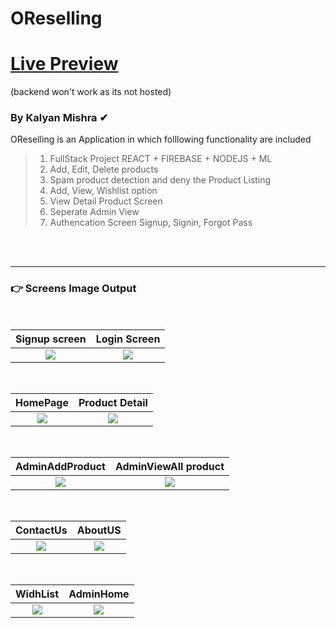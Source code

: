 # OReselling

<h1><a href="https://cmbookstoreback.deno.dev/"> Live Preview</a></h1>   (backend won't work as its not hosted)

### By Kalyan Mishra ✔

OReselling is an Application in which folllowing functionality are included<br>
> 1. FullStack Project REACT + FIREBASE + NODEJS + ML<br>
> 2. Add, Edit, Delete products<br>
> 3. Spam product detection and deny the Product Listing <br>
> 4. Add, View, Wishlist option <br>
> 5. View Detail Product Screen <br>
> 5. Seperate Admin View <br>
> 5. Authencation Screen Signup, Signin, Forgot Pass <br>


<br><br>
<hr style="color:blue;">
<h3>👉 Screens Image Output</h3><br>


Signup screen           |   Login Screen
:-------------------------:|:-------------------------:
![](https://github.com/thekalyan001/OReselling/blob/main/images/register.JPG)  |  ![](https://github.com/thekalyan001/OReselling/blob/main/images/login.JPG)

<br>


HomePage           |   Product Detail
:-------------------------:|:-------------------------:
![](https://github.com/thekalyan001/OReselling/blob/main/images/Homepage%20product.JPG)  |  ![](https://github.com/thekalyan001/OReselling/blob/main/images/productDetail.JPG)

<br>

AdminAddProduct           |   AdminViewAll product
:-------------------------:|:-------------------------:
![](https://github.com/thekalyan001/OReselling/blob/main/images/SELL%20add%20product.JPG)  |  ![](https://github.com/thekalyan001/OReselling/blob/main/images/SELL%20All%20product.JPG)

<br>

ContactUs           |   AboutUS
:-------------------------:|:-------------------------:
![](https://github.com/thekalyan001/OReselling/blob/main/images/contact%20us.JPG)  |  ![](https://github.com/thekalyan001/OReselling/blob/main/images/about%20us.JPG)

<br>

WidhList          |   AdminHome
:-------------------------:|:-------------------------:
![](https://github.com/thekalyan001/OReselling/blob/main/images/wish%20list.JPG)  |  ![](https://github.com/thekalyan001/OReselling/blob/main/images/SELL%20home.JPG)

<br>
